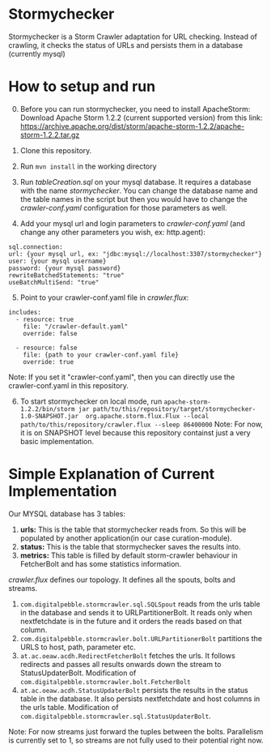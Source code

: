 # Stormychecker
Stormychecker is a Storm Crawler adaptation for URL checking. Instead of crawling, it checks the status of URLs and persists them in a database (currently mysql)

# How to setup and run

0. Before you can run stormychecker, you need to install ApacheStorm: Download Apache Storm 1.2.2 (current supported version) from this link: https://archive.apache.org/dist/storm/apache-storm-1.2.2/apache-storm-1.2.2.tar.gz

1. Clone this repository.

2. Run `mvn install` in the working directory

3. Run *tableCreation.sql* on your mysql database. It requires a database with the name *stormychecker*. You can change the database name and the table names in the script but then you would have to change the *crawler-conf.yaml* configuration for those parameters as well.

4. Add your mysql url and login parameters to *crawler-conf.yaml* (and change any other parameters you wish, ex: http.agent):
  ```
  sql.connection:
  url: {your mysql url, ex: "jdbc:mysql://localhost:3307/stormychecker"}
  user: {your mysql username}
  password: {your mysql password}
  rewriteBatchedStatements: "true"
  useBatchMultiSend: "true"
  ```
5. Point to your crawler-conf.yaml file in *crawler.flux*:
  ```
  includes:
    - resource: true
      file: "/crawler-default.yaml"
      override: false

    - resource: false
      file: {path to your crawler-conf.yaml file}
      override: true
  ```
  Note: If you set it "crawler-conf.yaml", then you can directly use the crawler-conf.yaml in this repository.

6. To start stormychecker on local mode, run `apache-storm-1.2.2/bin/storm jar path/to/this/repository/target/stormychecker-1.0-SNAPSHOT.jar  org.apache.storm.flux.Flux --local path/to/this/repository/crawler.flux --sleep 86400000`
  Note: For now, it is on SNAPSHOT level because this repository containst just a very basic implementation.
  
  
# Simple Explanation of Current Implementation

Our MYSQL database has 3 tables:
1. **urls:** This is the table that stormychecker reads from. So this will be populated by another application(in our case curation-module).
2. **status:** This is the table that stormychecker saves the results into.
3. **metrics:** This table is filled by default storm-crawler behaviour in FetcherBolt and has some statistics information.

*crawler.flux* defines our topology. It defines all the spouts, bolts and streams.
1. `com.digitalpebble.stormcrawler.sql.SQLSpout` reads from the urls table in the database and sends it to URLPartitionerBolt. It reads only when nextfetchdate is in the future and it orders the reads based on that column.
2. `com.digitalpebble.stormcrawler.bolt.URLPartitionerBolt` partitions the URLS to host, path, parameter etc.
3. `at.ac.oeaw.acdh.RedirectFetcherBolt` fetches the urls. It follows redirects and passes all results onwards down the stream to StatusUpdaterBolt. Modification of  `com.digitalpebble.stormcrawler.bolt.FetcherBolt`
4. `at.ac.oeaw.acdh.StatusUpdaterBolt` persists the results in the status table in the database. It also persists nextfetchdate and host columns in the urls table. Modification of `com.digitalpebble.stormcrawler.sql.StatusUpdaterBolt`.

Note: For now streams just forward the tuples between the bolts. Parallelism is currently set to 1, so streams are not fully used to their potential right now.
